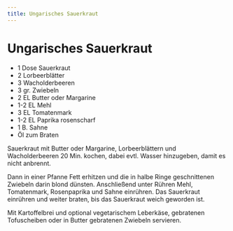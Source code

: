 ```yaml
---
title: Ungarisches Sauerkraut
---
```

Ungarisches Sauerkraut
======================

* 1 Dose Sauerkraut
* 2 Lorbeerblätter
* 3 Wacholderbeeren
* 3 gr. Zwiebeln
* 2 EL Butter oder Margarine
* 1-2 EL Mehl
* 3 EL Tomatenmark
* 1-2 EL Paprika rosenscharf
* 1 B. Sahne
* Öl zum Braten

Sauerkraut mit Butter oder Margarine, Lorbeerblättern und Wacholderbeeren 20 Min. kochen,
dabei evtl. Wasser hinzugeben, damit es nicht anbrennt.

Dann in einer Pfanne Fett erhitzen und die in halbe Ringe geschnittenen Zwiebeln
darin blond dünsten. Anschließend unter Rühren Mehl, Tomatenmark, Rosenpaprika
und Sahne einrühren. Das Sauerkraut einrühren und weiter braten, bis das Sauerkraut
weich geworden ist.

Mit Kartoffelbrei und optional vegetarischem Leberkäse, gebratenen Tofuscheiben oder
in Butter gebratenen Zwiebeln servieren.

